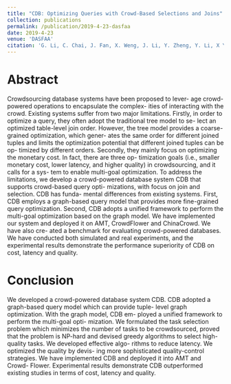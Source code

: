 ```yaml
---
title: "CDB: Optimizing Queries with Crowd-Based Selections and Joins"
collection: publications
permalink: /publication/2019-4-23-dasfaa
date: 2019-4-23
venue: 'DASFAA'
citation: 'G. Li, C. Chai, J. Fan, X. Weng, J. Li, Y. Zheng, Y. Li, X Yu, X Zhang, <b>H. Yuan</b>, etc. &quot;MathGraph: A Knowledge Graph for Automatically Solving Mathematical Exercises.&quot; In <i>DASFAA</i>, 2019. <a href="https://yuanhaitao.github.io/files/sigmod2017.pdf">pdf</a>'
---
```


Abstract
======
   Crowdsourcing database systems have been proposed to lever- age crowd-powered operations to encapsulate the complex- ities of interacting with the crowd. Existing systems suffer from two major limitations. Firstly, in order to optimize a query, they often adopt the traditional tree model to se- lect an optimized table-level join order. However, the tree model provides a coarse-grained optimization, which gener- ates the same order for different joined tuples and limits the optimization potential that different joined tuples can be op- timized by different orders. Secondly, they mainly focus on optimizing the monetary cost. In fact, there are three op- timization goals (i.e., smaller monetary cost, lower latency, and higher quality) in crowdsourcing, and it calls for a sys- tem to enable multi-goal optimization.
   To address the limitations, we develop a crowd-powered database system CDB that supports crowd-based query opti- mizations, with focus on join and selection. CDB has funda- mental differences from existing systems. First, CDB employs a graph-based query model that provides more fine-grained query optimization. Second, CDB adopts a unified framework to perform the multi-goal optimization based on the graph model. We have implemented our system and deployed it on AMT, CrowdFlower and ChinaCrowd. We have also cre- ated a benchmark for evaluating crowd-powered databases. We have conducted both simulated and real experiments, and the experimental results demonstrate the performance superiority of CDB on cost, latency and quality.
   
Conclusion
======
We developed a crowd-powered database system CDB. CDB adopted a graph-based query model which can provide tuple- level graph optimization. With the graph model, CDB em- ployed a unified framework to perform the multi-goal opti- mization. We formulated the task selection problem which minimizes the number of tasks to be crowdsourced, proved that the problem is NP-hard and devised greedy algorithms to select high-quality tasks. We developed effective algo- rithms to reduce latency. We optimized the quality by devis- ing more sophisticated quality-control strategies. We have implemented CDB and deployed it into AMT and Crowd- Flower. Experimental results demonstrate CDB outperformed existing studies in terms of cost, latency and quality.